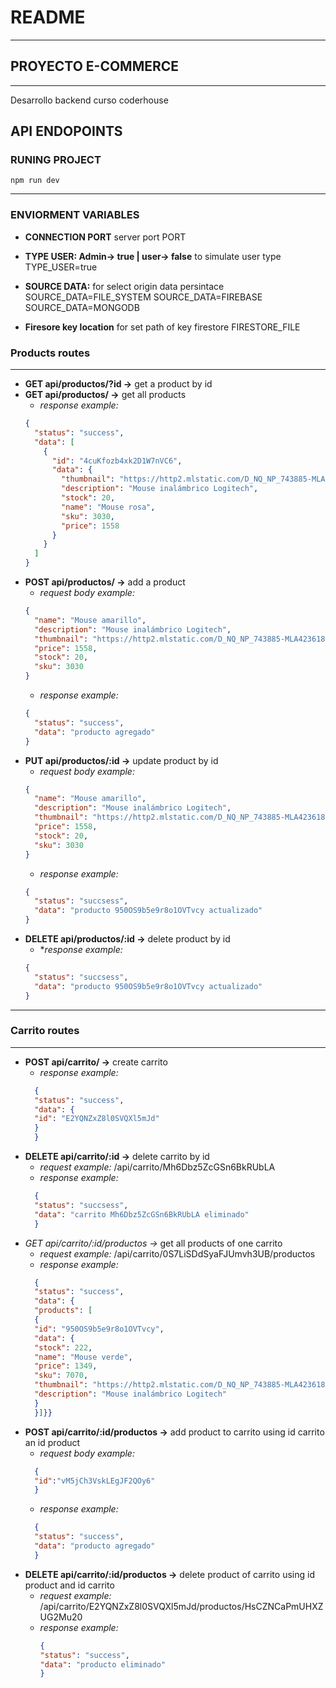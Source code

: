# README

---

## PROYECTO E-COMMERCE

---

Desarrollo backend curso coderhouse

## API ENDOPOINTS

### RUNING PROJECT

    npm run dev

---

### ENVIORMENT VARIABLES

- **CONNECTION PORT** server port
  PORT

- **TYPE USER: Admin-> true | user-> false** to simulate user type
  TYPE_USER=true

- **SOURCE DATA:** for select origin data persintace
  SOURCE_DATA=FILE_SYSTEM
  SOURCE_DATA=FIREBASE
  SOURCE_DATA=MONGODB

- **Firesore key location** for set path of key firestore
  FIRESTORE_FILE

### Products routes

---

- **GET api/productos/?id ->** get a product by id
- **GET api/productos/ ->** get all products
  - _response example:_
  ```json
  {
    "status": "success",
    "data": [
      {
        "id": "4cuKfozb4xk2D1W7nVC6",
        "data": {
          "thumbnail": "https://http2.mlstatic.com/D_NQ_NP_743885-MLA42361842481_062020-O.webp",
          "description": "Mouse inalámbrico Logitech",
          "stock": 20,
          "name": "Mouse rosa",
          "sku": 3030,
          "price": 1558
        }
      }
    ]
  }
  ```
- **POST api/productos/ ->** add a product
  - _request body example:_
  ```json
  {
    "name": "Mouse amarillo",
    "description": "Mouse inalámbrico Logitech",
    "thumbnail": "https://http2.mlstatic.com/D_NQ_NP_743885-MLA42361842481_062020-O.webp",
    "price": 1558,
    "stock": 20,
    "sku": 3030
  }
  ```
  - _response example:_
  ```json
  {
    "status": "success",
    "data": "producto agregado"
  }
  ```
- **PUT api/productos/:id ->** update product by id
  - _request body example:_
  ```json
  {
    "name": "Mouse amarillo",
    "description": "Mouse inalámbrico Logitech",
    "thumbnail": "https://http2.mlstatic.com/D_NQ_NP_743885-MLA42361842481_062020-O.webp",
    "price": 1558,
    "stock": 20,
    "sku": 3030
  }
  ```
  - _response example:_
  ```json
  {
    "status": "succsess",
    "data": "producto 950OS9b5e9r8o1OVTvcy actualizado"
  }
  ```
- **DELETE api/productos/:id ->** delete product by id
  - \*_response example:_
  ```json
  {
    "status": "succsess",
    "data": "producto 950OS9b5e9r8o1OVTvcy actualizado"
  }
  ```


---

### Carrito routes

---

- **POST api/carrito/ ->** create carrito
  - _response example:_
  ```json
    {
    "status": "success",
    "data": {
    "id": "E2YQNZxZ8l0SVQXl5mJd"
    }
    }
    ```
- **DELETE api/carrito/:id ->** delete carrito by id
  - _request example:_ /api/carrito/Mh6Dbz5ZcGSn6BkRUbLA
  - _response example:_
  ```json
    {
    "status": "succsess",
    "data": "carrito Mh6Dbz5ZcGSn6BkRUbLA eliminado"
    }
    ```
- _GET api/carrito/:id/productos ->_ get all products of one carrito
  - _request example:_ /api/carrito/0S7LiSDdSyaFJUmvh3UB/productos
  - _response example:_
  ```json
    {
    "status": "success",
    "data": {
    "products": [
    {
    "id": "950OS9b5e9r8o1OVTvcy",
    "data": {
    "stock": 222,
    "name": "Mouse verde",
    "price": 1349,
    "sku": 7070,
    "thumbnail": "https://http2.mlstatic.com/D_NQ_NP_743885-MLA42361842481_062020-O.webp",
    "description": "Mouse inalámbrico Logitech"
    }
    }]}}
    ```
- **POST api/carrito/:id/productos ->** add product to carrito using id carrito an id product
  - _request body example:_
  ```json
    {
    "id":"vM5jCh3VskLEgJF2QOy6"
    }
    ```
  - _response example:_
  ```json
    {
    "status": "success",
    "data": "producto agregado"
    }
    ```
- **DELETE api/carrito/:id/productos ->** delete product of carrito using id product and id carrito
  - _request example:_ /api/carrito/E2YQNZxZ8l0SVQXl5mJd/productos/HsCZNCaPmUHXZUG2Mu20
  - _response example:_
    ```json
    {
    "status": "success",
    "data": "producto eliminado"
    }
    ```


